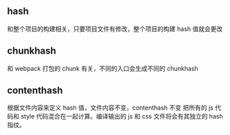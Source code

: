 <!-- @format -->

## hash

和整个项目的构建相关，只要项目文件有修改，整个项目的构建 hash 值就会更改

## chunkhash

和 webpack 打包的 chunk 有关，不同的入口会生成不同的 chunkhash

## contenthash

根据文件内容来定义 hash 值，文件内容不变，contenthash 不变
把所有的 js 代码和 style 代码混合在一起计算。编译输出的 js 和 css 文件将会有其独立的 hash 指纹。
